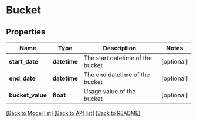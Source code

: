 # Bucket

## Properties
Name | Type | Description | Notes
------------ | ------------- | ------------- | -------------
**start_date** | **datetime** | The start datetime of the bucket | [optional] 
**end_date** | **datetime** | The end datetime of the bucket | [optional] 
**bucket_value** | **float** | Usage value of the bucket | [optional] 

[[Back to Model list]](../README.md#documentation-for-models) [[Back to API list]](../README.md#documentation-for-api-endpoints) [[Back to README]](../README.md)

